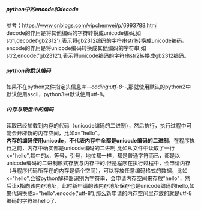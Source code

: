 ##### python中的encode和decode
参考：https://www.cnblogs.com/vipchenwei/p/6993788.html<br/>
decode的作用是将其他编码的字符转换成unicode编码,如str1,decode('gb2312'),表示将gb2312编码的字符串str1转换成unicode编码。<br/>
encode的作用是将unicode编码转换成其他编码的字符串,如str2,encode('gb2312'),表示将unicode编码的字符串str2转换成gb2312编码。<br/>


##### python的默认编码

如果不在python文件指定头信息＃-*-coding:utf-8-*-,那就使用默认的python2中默认使用ascii，python3中默认使用utf-8。<br/>


##### 内存与硬盘中的编码

读取已经加载到内存的代码（unicode编码的二进制），然后执行，执行过程中可能会开辟新的内存空间，比如x="hello"。<br/>
**内存的编码使用unicode，不代表内存中全都是unicode编码的二进制**，在程序执行之前，内存中确实都是unicode编码的二进制,比如从文件中读取了一行x="hello",其中的x，等号，引号，地位都一样，都是普通字符而已，都是以unicode编码的二进制形式存放与内存中的.但是程序在执行过程中，会申请内存（与程序代码所存在的内存是俩个空间），可以存放任意编码格式的数据，比如x="hello",会被python解释器识别为字符串，会申请内存空间来存放"hello"，然后让x指向该内存地址，此时新申请的该内存地址保存也是unicode编码的hello,如果代码换成x="hello".encode('utf-8'),那么新申请的内存空间里存放的就是utf-8编码的字符串hello了.
